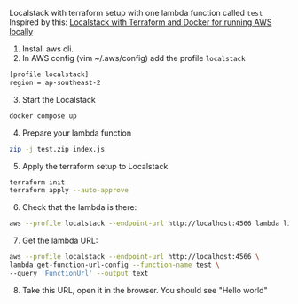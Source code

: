 Localstack with terraform setup with one lambda function called `test`
Inspired by this: [Localstack with Terraform and Docker for running AWS locally](https://wormholerelays.com/posts/localstack-with-terraform-and-docker-for-running-aws-locally/)

1. Install aws cli. 
2. In AWS config (vim ~/.aws/config) add the profile `localstack`

```bash
[profile localstack]
region = ap-southeast-2
```


3. Start the Localstack
```bash
docker compose up
```

4. Prepare your lambda function
```bash
zip -j test.zip index.js
```

5. Apply the terraform setup to Localstack

```bash
terraform init
terraform apply --auto-approve
```

6. Check that the lambda is there:
```bash
aws --profile localstack --endpoint-url http://localhost:4566 lambda list-functions
```

7. Get the lambda URL:

```bash
aws --profile localstack --endpoint-url http://localhost:4566 \
lambda get-function-url-config --function-name test \
--query 'FunctionUrl' --output text
```

8. Take this URL, open it in the browser. You should see "Hello world"
